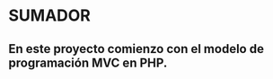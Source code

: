 SUMADOR
=======

En este proyecto comienzo con el modelo de programación MVC en PHP.
-------------------------------------------------------------------
